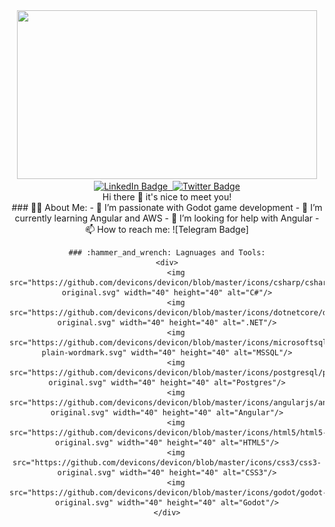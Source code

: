 
<div id="header" align="center">
    <img src="https://media.giphy.com/media/Bzzb92NKwUOj0FjQOd/giphy.gif" width="480" height="270" frameBorder="0"/>
</div>

<div id="badges" align="center">
    <a href="https://www.linkedin.com/in/nikolayilutsenko/">
        <img src="https://img.shields.io/badge/LinkedIn-blue?style=for-the-badge&logo=linkedin&logogColor=white" alt="LinkedIn Badge"/>
    </a>
    <a href="https://t.me/nikolayilutsenko">
        <img src="https://img.shields.io/badge/Telegram-blue?style=for-the-badge&logo=telegram&logogColor=white" alt=""/>
    </a>
    <a href="https://twitter.com/apricood">
        <img src="https://img.shields.io/badge/Twitter-blue?style=for-the-badge&logo=twitter&logogColor=white" alt="Twitter Badge">
    </a>
</div>

<div align="center">
    Hi there 👋 it's nice to meet you!
</div>
<div align="center">
    ### 👨‍💻 About Me:
    - 🔭 I’m passionate with Godot game development
    - 🌱 I’m currently learning Angular and AWS
    - 🤔 I’m looking for help with Angular
    - 📫 How to reach me: ![Telegram Badge]

    ### :hammer_and_wrench: Lagnuages and Tools:
    <div>
        <img src="https://github.com/devicons/devicon/blob/master/icons/csharp/csharp-original.svg" width="40" height="40" alt="C#"/>
        <img src="https://github.com/devicons/devicon/blob/master/icons/dotnetcore/dotnetcore-original.svg" width="40" height="40" alt=".NET"/>
        <img src="https://github.com/devicons/devicon/blob/master/icons/microsoftsqlserver/microsoftsqlserver-plain-wordmark.svg" width="40" height="40" alt="MSSQL"/>
        <img src="https://github.com/devicons/devicon/blob/master/icons/postgresql/postgresql-original.svg" width="40" height="40" alt="Postgres"/>
        <img src="https://github.com/devicons/devicon/blob/master/icons/angularjs/angularjs-original.svg" width="40" height="40" alt="Angular"/>
        <img src="https://github.com/devicons/devicon/blob/master/icons/html5/html5-original.svg" width="40" height="40" alt="HTML5"/>
        <img src="https://github.com/devicons/devicon/blob/master/icons/css3/css3-original.svg" width="40" height="40" alt="CSS3"/>
        <img src="https://github.com/devicons/devicon/blob/master/icons/godot/godot-original.svg" width="40" height="40" alt="Godot"/>
    </div>
</div>
